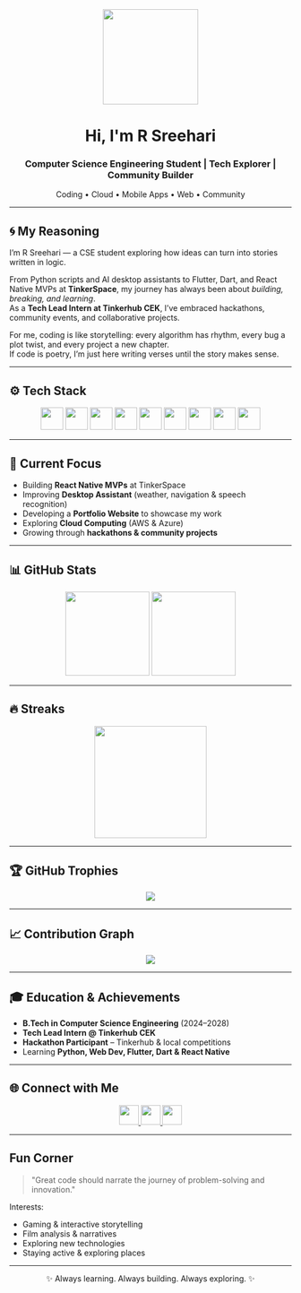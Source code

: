 <div align="center">
  <img height="170" src="https://media.giphy.com/media/M9gbBd9nbDrOTu1Mqx/giphy.gif" />
</div>

<h1 align="center">Hi, I'm R Sreehari</h1>
<h3 align="center">Computer Science Engineering Student | Tech Explorer | Community Builder</h3>

<p align="center">
  Coding • Cloud • Mobile Apps • Web • Community  
</p>

---

## 🌀 My Reasoning  

I’m R Sreehari — a CSE student exploring how ideas can turn into stories written in logic.  

From Python scripts and AI desktop assistants to Flutter, Dart, and React Native MVPs at **TinkerSpace**, my journey has always been about *building, breaking, and learning*.  
As a **Tech Lead Intern at Tinkerhub CEK**, I’ve embraced hackathons, community events, and collaborative projects.  

For me, coding is like storytelling: every algorithm has rhythm, every bug a plot twist, and every project a new chapter.  
If code is poetry, I’m just here writing verses until the story makes sense.  

---

## ⚙️ Tech Stack  

<div align="center">
  <img src="https://cdn.jsdelivr.net/gh/devicons/devicon/icons/python/python-original.svg" height="40"/>
  <img src="https://cdn.jsdelivr.net/gh/devicons/devicon/icons/javascript/javascript-original.svg" height="40"/>
  <img src="https://cdn.jsdelivr.net/gh/devicons/devicon/icons/react/react-original.svg" height="40"/>
  <img src="https://cdn.jsdelivr.net/gh/devicons/devicon/icons/flutter/flutter-original.svg" height="40"/>
  <img src="https://cdn.jsdelivr.net/gh/devicons/devicon/icons/dart/dart-original.svg" height="40"/>
  <img src="https://cdn.jsdelivr.net/gh/devicons/devicon/icons/html5/html5-original.svg" height="40"/>
  <img src="https://cdn.jsdelivr.net/gh/devicons/devicon/icons/css3/css3-original.svg" height="40"/>
  <img src="https://cdn.jsdelivr.net/gh/devicons/devicon/icons/git/git-original.svg" height="40"/>
  <img src="https://cdn.jsdelivr.net/gh/devicons/devicon/icons/vscode/vscode-original.svg" height="40"/>
</div>

---

## 🚀 Current Focus  

- Building **React Native MVPs** at TinkerSpace  
- Improving **Desktop Assistant** (weather, navigation & speech recognition)  
- Developing a **Portfolio Website** to showcase my work  
- Exploring **Cloud Computing** (AWS & Azure)  
- Growing through **hackathons & community projects**  

---

## 📊 GitHub Stats  

<div align="center">
  <img src="https://github-readme-stats.vercel.app/api?username=rsreehari&show_icons=true&theme=radical&hide_border=false" height="150"/>
  <img src="https://github-readme-stats.vercel.app/api/top-langs?username=rsreehari&layout=compact&theme=radical&hide_border=false" height="150"/>
</div>

---

## 🔥 Streaks  

<div align="center">
  <img src="https://streak-stats.demolab.com?user=rsreehari&theme=radical&hide_border=false" height="200"/>
</div>

---

## 🏆 GitHub Trophies  

<div align="center">
  <img src="https://github-profile-trophy.vercel.app/?username=rsreehari&theme=radical&no-frame=true&no-bg=true&margin-w=4"/>
</div>

---

## 📈 Contribution Graph  

<div align="center">
  <img src="https://github-readme-activity-graph.vercel.app/graph?username=rsreehari&theme=github-compact&bg_color=0d1117&color=9e4c98&line=00b3ff&point=ffffff&area=true&hide_border=true"/>
</div>

---

## 🎓 Education & Achievements  

- **B.Tech in Computer Science Engineering** (2024–2028)  
- **Tech Lead Intern @ Tinkerhub CEK**  
- **Hackathon Participant** – Tinkerhub & local competitions  
- Learning **Python, Web Dev, Flutter, Dart & React Native**  

---

## 🌐 Connect with Me  

<div align="center">
  <a href="mailto:rsreehari091@gmail.com">
    <img src="https://img.shields.io/badge/Gmail-D14836?style=for-the-badge&logo=gmail&logoColor=white" height="35"/>
  </a>
  <a href="https://www.linkedin.com/in/rsreehari0">
    <img src="https://img.shields.io/badge/LinkedIn-0077B5?style=for-the-badge&logo=linkedin&logoColor=white" height="35"/>
  </a>
  <a href="https://www.instagram.com/_r_sreehari">
    <img src="https://img.shields.io/badge/Instagram-E4405F?style=for-the-badge&logo=instagram&logoColor=white" height="35"/>
  </a>
</div>

---

## Fun Corner  

> "Great code should narrate the journey of problem-solving and innovation."  

Interests:  
- Gaming & interactive storytelling  
- Film analysis & narratives  
- Exploring new technologies  
- Staying active & exploring places  

---

<div align="center">
  ✨ Always learning. Always building. Always exploring. ✨
</div>
